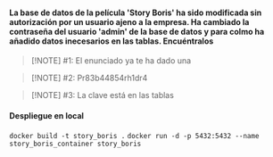 <h4>
La base de datos de la película 'Story Boris' 
ha sido modificada sin autorización por un usuario
ajeno a la empresa. Ha cambiado la contraseña del usuario
'admin' de la base de datos y para colmo ha añadido datos inecesarios
en las tablas. Encuéntralos</h4>

> [!NOTE] #1: El enunciado ya te ha dado una
  
> [!NOTE] #2: Pr83b44854rh1dr4

> [!NOTE] #3: La clave está en las tablas


#### Despliegue en local
`docker build -t story_boris .`
`docker run -d -p 5432:5432 --name story_boris_container story_boris`
